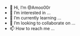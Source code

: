 - 👋 Hi, I’m @Amoo00r
- 👀 I’m interested in ...
- 🌱 I’m currently learning ...
- 💞️ I’m looking to collaborate on ...
- 📫 How to reach me ...

<!---
Amoo00r/Amoo00r is a ✨ special ✨ repository because its `README.md` (this file) appears on your GitHub profile.
You can click the Preview link to take a look at your changes.
--->
